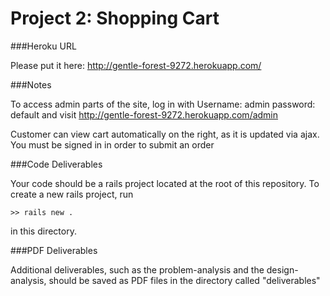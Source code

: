 Project 2: Shopping Cart
========================

###Heroku URL

Please put it here: http://gentle-forest-9272.herokuapp.com/

###Notes

To access admin parts of the site, log in with 
Username: admin
password: default
and visit http://gentle-forest-9272.herokuapp.com/admin

Customer can view cart automatically on the right, as it is updated via ajax. You must be signed in in order to submit an order


###Code Deliverables

Your code should be a rails project located at the root of this repository. To
create a new rails project, run

    >> rails new .

in this directory.


###PDF Deliverables

Additional deliverables, such as the problem-analysis and the design-analysis, should
be saved as PDF files in the directory called "deliverables"